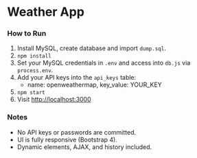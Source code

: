 # Weather App

### How to Run
1. Install MySQL, create database and import `dump.sql`.
2. `npm install`
3. Set your MySQL credentials in `.env` and access into `db.js` via `process.env`.
4. Add your API keys into the `api_keys` table:
    - name: openweathermap, key_value: YOUR_KEY
5. `npm start`
6. Visit [http://localhost:3000](http://localhost:3000)

### Notes
- No API keys or passwords are committed.
- UI is fully responsive (Bootstrap 4).
- Dynamic elements, AJAX, and history included.
